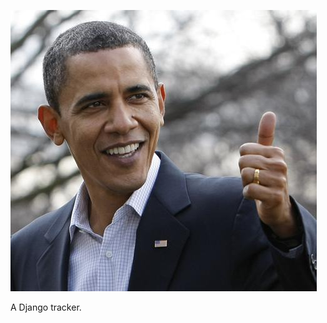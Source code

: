 ![Oh](https://raw.githubusercontent.com/jwjimmy/counsel/master/obama.jpg "Bahamas")

A Django tracker.
